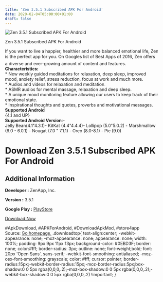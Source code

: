 ```yaml
---
title: 'Zen 3.5.1 Subscribed APK For Android'
date: 2020-02-04T05:00:00+01:00
draft: false
---
```


![Zen 3.5.1 Subscribed APK For Android](https://i0.wp.com/apkhome.net/wp-content/uploads/2020/02/Zen-3.5.1-Subscribed.png "Zen 3.5.1 Subscribed APK For Android")

  

Zen 3.5.1 Subscribed APK For Android

If you want to live a happier, healthier and more balanced emotional life, Zen is the perfect app for you. On Googles list of Best Apps of 2016, Zen offers a diverse and ever-growing amount of content and features.  
**Characteristics:**  
\* New weekly guided meditations for relaxation, deep sleep, improved mood, anxiety relief, stress reduction, focus at work and much more.  
\* Audios and videos for relaxation and meditation.  
\* ASMR audios for mental massage, relaxation and deep sleep.  
\* A unique mood monitoring feature allowing our users to keep track of their emotional state.  
\* Inspirational thoughts and quotes, proverbs and motivational messages.  
**Supported Android**  
{4.1 and UP}  
**Supported Android Version**:-  
Jelly Bean(4.1"4.3.1)- KitKat (4.4"4.4.4)- Lollipop (5.0"5.0.2) - Marshmallow (6.0 - 6.0.1) - Nougat (7.0 " 7.1.1) - Oreo (8.0-8.1) - Pie (9.0)

Download Zen 3.5.1 Subscribed APK For Android
=============================================

Additional Information
----------------------

**Developer :** ZenApp, Inc.

**Version :** 3.5.1

**Google Play :** [PlayStore](https://play.google.com/store/apps/details?id=br.com.movenext.zen)

  

[Download Now](https://store4app.co/post/zen-3-5-1-subscribed-apk-for-android_1580755926)

  
#ApkDownload, #APKForAndroid, #DownloadApkMod, #store4app  
Source: [Go homepage.](https://store4app.co/post/zen-3-5-1-subscribed-apk-for-android_1580755926) .downloadtop{ text-align:center; -webkit-appearance: none; -moz-appearance: none; appearance: none; width: 100%; padding: 9px 9px 11px 13px; background-color: #0EBD3F; border: none; color:#fff; border-radius: 3px; outline: none; font-weight;bold; font: 20px 'Open Sans', sans-serif; -webkit-font-smoothing: antialiased; -moz-osx-font-smoothing: grayscale; color: #fff; cursor: pointer; border-radius:15px;-webkit-border-radius:15px;-moz-border-radius:5px;box-shadow:0 0 5px rgba(0,0,0,.2);-moz-box-shadow:0 0 5px rgba(0,0,0,.2);-webkit-box-shadow:0 0 5px rgba(0,0,0,.2) !important; }